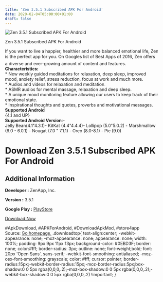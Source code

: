 ```yaml
---
title: 'Zen 3.5.1 Subscribed APK For Android'
date: 2020-02-04T05:00:00+01:00
draft: false
---
```


![Zen 3.5.1 Subscribed APK For Android](https://i0.wp.com/apkhome.net/wp-content/uploads/2020/02/Zen-3.5.1-Subscribed.png "Zen 3.5.1 Subscribed APK For Android")

  

Zen 3.5.1 Subscribed APK For Android

If you want to live a happier, healthier and more balanced emotional life, Zen is the perfect app for you. On Googles list of Best Apps of 2016, Zen offers a diverse and ever-growing amount of content and features.  
**Characteristics:**  
\* New weekly guided meditations for relaxation, deep sleep, improved mood, anxiety relief, stress reduction, focus at work and much more.  
\* Audios and videos for relaxation and meditation.  
\* ASMR audios for mental massage, relaxation and deep sleep.  
\* A unique mood monitoring feature allowing our users to keep track of their emotional state.  
\* Inspirational thoughts and quotes, proverbs and motivational messages.  
**Supported Android**  
{4.1 and UP}  
**Supported Android Version**:-  
Jelly Bean(4.1"4.3.1)- KitKat (4.4"4.4.4)- Lollipop (5.0"5.0.2) - Marshmallow (6.0 - 6.0.1) - Nougat (7.0 " 7.1.1) - Oreo (8.0-8.1) - Pie (9.0)

Download Zen 3.5.1 Subscribed APK For Android
=============================================

Additional Information
----------------------

**Developer :** ZenApp, Inc.

**Version :** 3.5.1

**Google Play :** [PlayStore](https://play.google.com/store/apps/details?id=br.com.movenext.zen)

  

[Download Now](https://store4app.co/post/zen-3-5-1-subscribed-apk-for-android_1580755926)

  
#ApkDownload, #APKForAndroid, #DownloadApkMod, #store4app  
Source: [Go homepage.](https://store4app.co/post/zen-3-5-1-subscribed-apk-for-android_1580755926) .downloadtop{ text-align:center; -webkit-appearance: none; -moz-appearance: none; appearance: none; width: 100%; padding: 9px 9px 11px 13px; background-color: #0EBD3F; border: none; color:#fff; border-radius: 3px; outline: none; font-weight;bold; font: 20px 'Open Sans', sans-serif; -webkit-font-smoothing: antialiased; -moz-osx-font-smoothing: grayscale; color: #fff; cursor: pointer; border-radius:15px;-webkit-border-radius:15px;-moz-border-radius:5px;box-shadow:0 0 5px rgba(0,0,0,.2);-moz-box-shadow:0 0 5px rgba(0,0,0,.2);-webkit-box-shadow:0 0 5px rgba(0,0,0,.2) !important; }